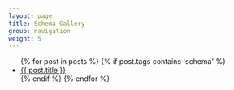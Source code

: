 ```yaml
---
layout: page
title: Schema Gallery
group: navigation
weight: 5
---
```



<ul>
{% for post in posts %}
  {% if post.tags contains 'schema' %}
  <li>
    <a href="{{ post.url }}">{{ post.title }}</a>
  </li>
  {% endif %}
{% endfor %}
</ul>